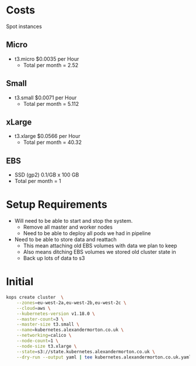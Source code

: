 # Costs

Spot instances

## Micro

* t3.micro	$0.0035 per Hour
  * Total per month = 2.52

## Small
* t3.small	$0.0071 per Hour
  * Total per month = 5.112

## xLarge

* t3.xlarge	$0.0566 per Hour
  * Total per month = 40.32

## EBS

* SSD (gp2) 0.1/GB x 100 GB
* Total per month = 1

# Setup Requirements

* Will need to be able to start and stop the system.
  * Remove all master and worker nodes
  * Need to be able to deploy all pods we had in pipeline
* Need to be able to store data and reattach
  * This mean attaching old EBS volumes with data we plan to keep
  * Also means ditching EBS volumes we stored old cluster state in
  * Back up lots of data to s3


# Initial

```bash
kops create cluster  \
    --zones=eu-west-2a,eu-west-2b,eu-west-2c \
    --cloud=aws \
    --kubernetes-version v1.18.0 \
    --master-count=3 \
    --master-size t3.small \
    --name=kubernetes.alexandermorton.co.uk \
    --networking=calico \
    --node-count=1 \
    --node-size t3.xlarge \
    --state=s3://state.kubernetes.alexandermorton.co.uk \
    --dry-run --output yaml | tee kubernetes.alexandermorton.co.uk.yaml
```